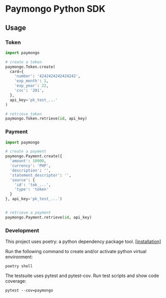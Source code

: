 # Paymongo Python SDK

## Usage

### Token
```python
import paymongo

# create a token
paymongo.Token.create(
  card={
    'number': '4242424242424242',
    'exp_month': 1,
    'exp_year': 22,
    'cvc': '201',
  },
  api_key='pk_test_...'
)

# retrieve_token
paymongo.Token.retrieve(id, api_key)

```


### Payment
```python
import paymongo

# create a payment
paymongo.Payment.create({
  'amount': 10000,
  'currency': 'PHP',
  'description': '',
  'statement_descriptor': '',
  'source': {
    'id': 'tok_...',
    'type': 'token'
  }
}, api_key='pk_test_...')


# retrieve a payment
paymongo.Payment.retrieve(id, api_key)

```

### Development
This project uses poetry: a python dependency package tool. [[installation]](https://github.com/sdispater/poetry#installation)

Run the following command to create and/or activate python virtual environment:
```
poetry shell
```

The testsuite uses pytest and pytest-cov. Run test scripts and show code coverage:
```
pytest --cov=paymongo
```
